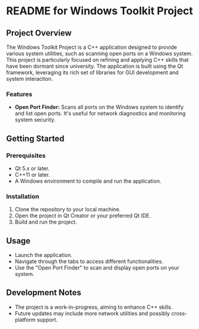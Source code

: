# README for Windows Toolkit Project

## Project Overview
The Windows Toolkit Project is a C++ application designed to provide various system utilities, such as scanning open ports on a Windows system. This project is particularly focused on refining and applying C++ skills that have been dormant since university. The application is built using the Qt framework, leveraging its rich set of libraries for GUI development and system interaction.

### Features
- **Open Port Finder:** Scans all ports on the Windows system to identify and list open ports. It's useful for network diagnostics and monitoring system security.

## Getting Started

### Prerequisites
- Qt 5.x or later.
- C++11 or later.
- A Windows environment to compile and run the application.

### Installation
1. Clone the repository to your local machine.
2. Open the project in Qt Creator or your preferred Qt IDE.
3. Build and run the project.

## Usage
- Launch the application.
- Navigate through the tabs to access different functionalities.
- Use the "Open Port Finder" to scan and display open ports on your system.

## Development Notes
- The project is a work-in-progress, aiming to enhance C++ skills.
- Future updates may include more network utilities and possibly cross-platform support.